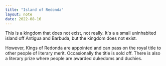 ```yaml
---
title: "Island of Redonda"
layout: note
date: 2022-08-16
---
```


This is a kingdom that does not exist, not really. It's a a small uninhabited island off Antigua and Barbuda, but the kingdom does not exist.

However, Kings of Redonda are appointed and can pass on the royal title to other people of literary merit. Occasionally the title is sold off. There is also a literary prize where people are awarded dukedoms and duchies.
